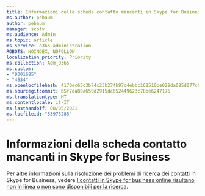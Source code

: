 ```yaml
---
title: Informazioni della scheda contatto mancanti in Skype for Business
ms.author: pebaum
author: pebaum
manager: scotv
ms.audience: Admin
ms.topic: article
ms.service: o365-administration
ROBOTS: NOINDEX, NOFOLLOW
localization_priority: Priority
ms.collection: Adm_O365
ms.custom:
- "9001685"
- "4534"
ms.openlocfilehash: 4170ec65c3b74c23b274b97c4ebbc162510be028da085d077c8bc69d5c6ba227
ms.sourcegitcommit: b5f7da89a650d2915dc652449623c78be6247175
ms.translationtype: HT
ms.contentlocale: it-IT
ms.lasthandoff: 08/05/2021
ms.locfileid: "53975285"
---
```

# <a name="missing-contact-card-information-in-skype-for-business"></a>Informazioni della scheda contatto mancanti in Skype for Business

Per altre informazioni sulla risoluzione dei problemi di ricerca dei contatti in Skype for Business, vedere [I contatti in Skype for business online risultano non in linea o non sono disponibili per la ricerca](https://docs.microsoft.com/skypeforbusiness/troubleshoot/online-contacts/contacts-offline-not-searchable).
